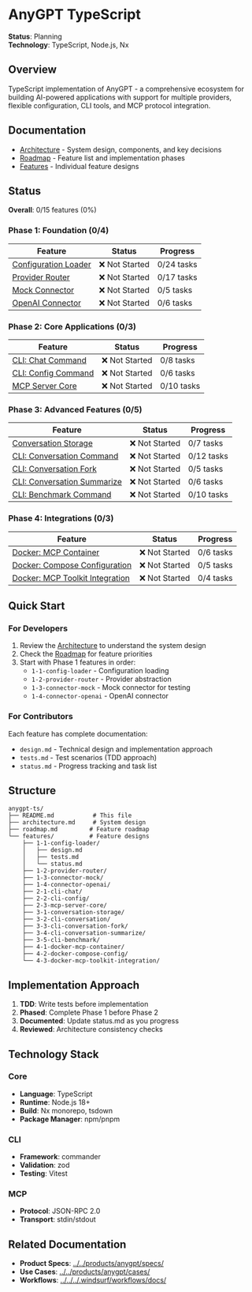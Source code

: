 # AnyGPT TypeScript

**Status**: Planning  
**Technology**: TypeScript, Node.js, Nx

## Overview

TypeScript implementation of AnyGPT - a comprehensive ecosystem for building AI-powered applications with support for multiple providers, flexible configuration, CLI tools, and MCP protocol integration.

## Documentation

- [Architecture](./architecture.md) - System design, components, and key decisions
- [Roadmap](./roadmap.md) - Feature list and implementation phases
- [Features](./features/) - Individual feature designs

## Status

**Overall**: 0/15 features (0%)

### Phase 1: Foundation (0/4)

| Feature | Status | Progress |
|---------|--------|----------|
| [Configuration Loader](./features/1-1-config-loader/) | ❌ Not Started | 0/24 tasks |
| [Provider Router](./features/1-2-provider-router/) | ❌ Not Started | 0/17 tasks |
| [Mock Connector](./features/1-3-connector-mock/) | ❌ Not Started | 0/5 tasks |
| [OpenAI Connector](./features/1-4-connector-openai/) | ❌ Not Started | 0/6 tasks |

### Phase 2: Core Applications (0/3)

| Feature | Status | Progress |
|---------|--------|----------|
| [CLI: Chat Command](./features/2-1-cli-chat/) | ❌ Not Started | 0/8 tasks |
| [CLI: Config Command](./features/2-2-cli-config/) | ❌ Not Started | 0/6 tasks |
| [MCP Server Core](./features/2-3-mcp-server-core/) | ❌ Not Started | 0/10 tasks |

### Phase 3: Advanced Features (0/5)

| Feature | Status | Progress |
|---------|--------|----------|
| [Conversation Storage](./features/3-1-conversation-storage/) | ❌ Not Started | 0/7 tasks |
| [CLI: Conversation Command](./features/3-2-cli-conversation/) | ❌ Not Started | 0/12 tasks |
| [CLI: Conversation Fork](./features/3-3-cli-conversation-fork/) | ❌ Not Started | 0/5 tasks |
| [CLI: Conversation Summarize](./features/3-4-cli-conversation-summarize/) | ❌ Not Started | 0/6 tasks |
| [CLI: Benchmark Command](./features/3-5-cli-benchmark/) | ❌ Not Started | 0/10 tasks |

### Phase 4: Integrations (0/3)

| Feature | Status | Progress |
|---------|--------|----------|
| [Docker: MCP Container](./features/4-1-docker-mcp-container/) | ❌ Not Started | 0/6 tasks |
| [Docker: Compose Configuration](./features/4-2-docker-compose-config/) | ❌ Not Started | 0/5 tasks |
| [Docker: MCP Toolkit Integration](./features/4-3-docker-mcp-toolkit-integration/) | ❌ Not Started | 0/4 tasks |

## Quick Start

### For Developers

1. Review the [Architecture](./architecture.md) to understand the system design
2. Check the [Roadmap](./roadmap.md) for feature priorities
3. Start with Phase 1 features in order:
   - `1-1-config-loader` - Configuration loading
   - `1-2-provider-router` - Provider abstraction
   - `1-3-connector-mock` - Mock connector for testing
   - `1-4-connector-openai` - OpenAI connector

### For Contributors

Each feature has complete documentation:
- `design.md` - Technical design and implementation approach
- `tests.md` - Test scenarios (TDD approach)
- `status.md` - Progress tracking and task list

## Structure

```
anygpt-ts/
├── README.md           # This file
├── architecture.md     # System design
├── roadmap.md         # Feature roadmap
└── features/          # Feature designs
    ├── 1-1-config-loader/
    │   ├── design.md
    │   ├── tests.md
    │   └── status.md
    ├── 1-2-provider-router/
    ├── 1-3-connector-mock/
    ├── 1-4-connector-openai/
    ├── 2-1-cli-chat/
    ├── 2-2-cli-config/
    ├── 2-3-mcp-server-core/
    ├── 3-1-conversation-storage/
    ├── 3-2-cli-conversation/
    ├── 3-3-cli-conversation-fork/
    ├── 3-4-cli-conversation-summarize/
    ├── 3-5-cli-benchmark/
    ├── 4-1-docker-mcp-container/
    ├── 4-2-docker-compose-config/
    └── 4-3-docker-mcp-toolkit-integration/
```

## Implementation Approach

1. **TDD**: Write tests before implementation
2. **Phased**: Complete Phase 1 before Phase 2
3. **Documented**: Update status.md as you progress
4. **Reviewed**: Architecture consistency checks

## Technology Stack

### Core
- **Language**: TypeScript
- **Runtime**: Node.js 18+
- **Build**: Nx monorepo, tsdown
- **Package Manager**: npm/pnpm

### CLI
- **Framework**: commander
- **Validation**: zod
- **Testing**: Vitest

### MCP
- **Protocol**: JSON-RPC 2.0
- **Transport**: stdin/stdout

## Related Documentation

- **Product Specs**: [../../products/anygpt/specs/](../../products/anygpt/specs/)
- **Use Cases**: [../../products/anygpt/cases/](../../products/anygpt/cases/)
- **Workflows**: [../../../.windsurf/workflows/docs/](../../../.windsurf/workflows/docs/)
